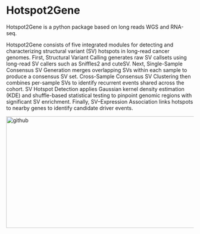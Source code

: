 # Hotspot2Gene
Hotspot2Gene is a python package based on long reads WGS and RNA-seq. 

Hotspot2Gene consists of five integrated modules for detecting and characterizing structural variant (SV) hotspots in long-read cancer genomes. First, Structural Variant Calling generates raw SV callsets using long-read SV callers such as Sniffles2 and cuteSV. Next, Single-Sample Consensus SV Generation merges overlapping SVs within each sample to produce a consensus SV set. Cross-Sample Consensus SV Clustering then combines per-sample SVs to identify recurrent events shared across the cohort. SV Hotspot Detection applies Gaussian kernel density estimation (KDE) and shuffle-based statistical testing to pinpoint genomic regions with significant SV enrichment. Finally, SV–Expression Association links hotspots to nearby genes to identify candidate driver events.

<img width="612" height="300" alt="github" src="https://github.com/user-attachments/assets/2dade1d2-cedf-4da2-bc24-0c206dc43b87" />

